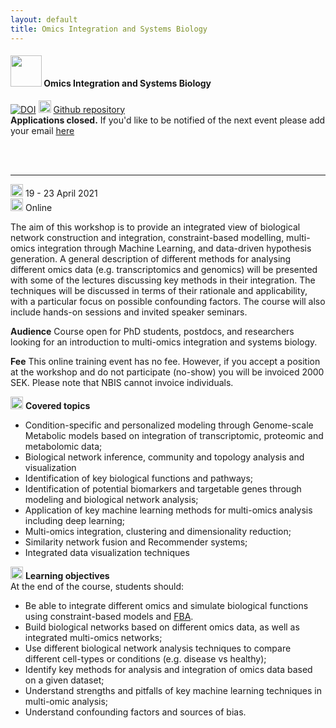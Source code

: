 ```yaml
---
layout: default
title: Omics Integration and Systems Biology
---
```


#### <img border="0" src="https://s3-us-west-2.amazonaws.com/slack-files2/avatars/2019-09-12/751389607265_d59c0d58846bb2db7123_132.jpg" width="50" height="50"> Omics Integration and Systems Biology
[![DOI](https://zenodo.org/badge/172930292.svg)](https://zenodo.org/badge/latestdoi/172930292)
<img border="0" src="https://www.svgrepo.com/show/305241/github.svg" width="20" height="20"> [Github repository](https://github.com/NBISweden/workshop_omics_integration)  
**Applications closed.** If you'd like to be notified of the next event please add your email [here](https://forms.gle/NhJNteYGCiZQSGwQ8)

<br>
<br>
<hr>

<img border="0" src="https://www.svgrepo.com/show/20800/event-date-and-time-symbol.svg" width="20" height="20"> 19 - 23 April 2021  
<img border="0" src="https://www.svgrepo.com/show/4199/placeholder-on-a-map.svg" width="20" height="20"> Online

The aim of this workshop is to provide an integrated view of biological network construction and integration, constraint-based modelling, multi-omics integration through Machine Learning, and data-driven hypothesis generation.  A general description of different methods for analysing different omics data (e.g. transcriptomics and genomics) will be presented with some of the lectures discussing key methods in their integration. The techniques will be discussed in terms of their rationale and applicability, with a particular focus on possible confounding factors. The course will also include hands-on sessions and invited speaker seminars.

**Audience** Course open for PhD students, postdocs, and researchers looking for an introduction to multi-omics integration and systems biology.

**Fee** This online training event has no fee. However, if you accept a position at the workshop and do not participate (no-show) you will be invoiced 2000 SEK. Please note that NBIS cannot invoice individuals.

<img border="0" src="https://www.svgrepo.com/show/26916/book.svg" width="20" height="20"> **Covered topics**  
- Condition-specific and personalized modeling through Genome-scale Metabolic models based on integration of transcriptomic, proteomic and metabolomic data;  
- Biological network inference, community and topology analysis and visualization
- Identification of key biological functions and pathways;  
- Identification of potential biomarkers and targetable genes through modeling and biological network analysis; 
- Application of key machine learning methods for multi-omics analysis including deep learning;  
- Multi-omics integration, clustering and dimensionality reduction;
- Similarity network fusion and Recommender systems;
- Integrated data visualization techniques

<img border="0" src="https://www.svgrepo.com/show/35663/tasks.svg" width="20" height="20"> **Learning objectives**  
At the end of the course, students should:  
- Be able to integrate different omics and simulate biological functions using constraint-based models and [FBA](https://en.wikipedia.org/wiki/Flux_balance_analysis).
- Build biological networks based on different omics data, as well as integrated multi-omics networks;
- Use different biological network analysis techniques to compare different cell-types or conditions (e.g. disease vs healthy);
- Identify key methods for analysis and integration of omics data based on a given dataset;
- Understand strengths and pitfalls of key machine learning techniques in multi-omic analysis;
- Understand confounding factors and sources of bias.

